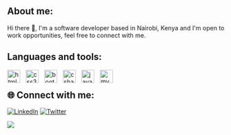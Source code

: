 ## About me:
Hi there 👋, I'm a software developer based in Nairobi, Kenya and I'm open to work opportunities, feel free to connect with me.

<!--## &#x1f4c8; GitHub Stats:
![](https://github-readme-stats.vercel.app/api/top-langs/?username=Lawrence-001&theme=dark&hide_border=false&include_all_commits=false&count_private=false&layout=compact) -->

## Languages and tools:
<img align="left" alt="html5" width="30px" style="padding-right:10px;" src="https://cdn.jsdelivr.net/gh/devicons/devicon/icons/html5/html5-original.svg" />
<img align="left" alt="css3" width="30px" style="padding-right:10px;" src="https://cdn.jsdelivr.net/gh/devicons/devicon/icons/css3/css3-original.svg" />
<img align="left" alt="bootstrap" width="30px" style="padding-right:10px;" src="https://cdn.jsdelivr.net/gh/devicons/devicon/icons/bootstrap/bootstrap-original.svg" />
<img align="left" alt="csharp" width="30px" style="padding-right:10px;" src="https://cdn.jsdelivr.net/gh/devicons/devicon/icons/csharp/csharp-original.svg" />
<img align="left" alt="javascript" width="30px" style="padding-right:10px;" src="https://cdn.jsdelivr.net/gh/devicons/devicon/icons/javascript/javascript-original.svg" />
<img align="left" alt="mysql" width="30px" style="padding-right:10px;" src="https://cdn.jsdelivr.net/gh/devicons/devicon/icons/mysql/mysql-original.svg" />
</br>

## 🌐 Connect with me:
[![LinkedIn](https://img.shields.io/badge/LinkedIn-%230077B5.svg?logo=linkedin&logoColor=white)](https://www.linkedin.com/in/lawrence-mutuku-086a70104/)
[![Twitter](https://img.shields.io/badge/Twitter-%231DA1F2.svg?logo=Twitter&logoColor=white)](https://twitter.com/lole_lawrence)


[![](https://visitcount.itsvg.in/api?id=Lawrence-001&icon=0&color=9)](https://visitcount.itsvg.in)


